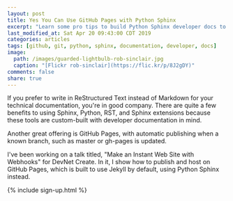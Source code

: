 ```yaml
---
layout: post
title: Yes You Can Use GitHub Pages with Python Sphinx
excerpt: "Learn some pro tips to build Python Sphinx developer docs to both GitHub Pages and your local system."
last_modified_at: Sat Apr 20 09:43:00 CDT 2019
categories: articles
tags: [github, git, python, sphinx, documentation, developer, docs]
image:
  path: /images/guarded-lightbulb-rob-sinclair.jpg
  caption: "[Flickr rob-sinclair](https://flic.kr/p/8J2gDY)"
comments: false
share: true
---
```


If you prefer to write in ReStructured Text instead of Markdown for your technical documentation, you're in good company. There are quite a few benefits to using Sphinx, Python, RST, and Sphinx extensions because these tools are custom-built with developer documentation in mind.

Another great offering is GitHub Pages, with automatic publishing when a known branch, such as master or gh-pages is updated.





I've been working on a talk titled, "Make an Instant Web Site with Webhooks" for DevNet Create. In it, I show how to publish and host on GitHub Pages, which is built to use Jekyll by default, using Python Sphinx instead.

{% include sign-up.html %}
